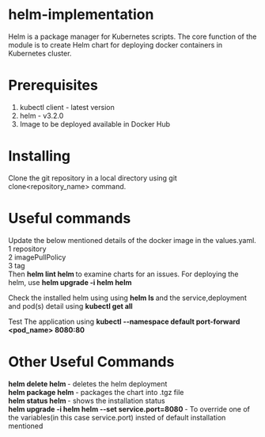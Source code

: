 # helm-implementation
Helm is a package manager for Kubernetes scripts. 
The core function of the module is to create Helm chart for deploying docker containers in Kubernetes cluster. 


# Prerequisites
  1. kubectl client - latest version
  2. helm - v3.2.0
  3. Image to be deployed available in Docker Hub

# Installing
 Clone the git repository in a local directory using git clone<repository_name> command.

# Useful commands
 Update the below mentioned details of the docker image in the values.yaml.</br>
    1 repository </br>
    2 imagePullPolicy </br>
    3 tag </br>
 Then 
 <B> helm lint helm </B> to examine charts for an issues.
 For deploying the helm, use <B> helm upgrade -i helm helm </B>
  
 Check the installed helm using using <B> helm ls </B> and the service,deployment and pod(s) detail using <B> kubectl get all</B>
 
 Test The application using <B> kubectl --namespace default port-forward <pod_name> 8080:80 </B>
  
  # Other Useful Commands
  
  <B> helm delete helm </B>  - deletes the helm deployment </br>
  <B> helm package helm </B>  - packages the chart into .tgz file </br>
  <B> helm status helm </B>  - shows the installation status </br>
  <B> helm upgrade -i helm helm --set service.port=8080 </B>  - To override one of the variables(in this case service.port) insted of default installation mentioned </br>
  
  
